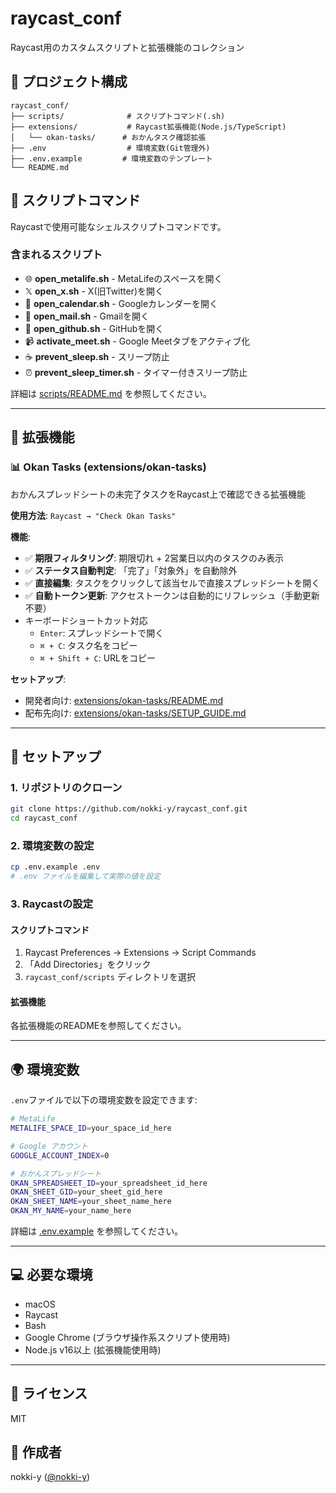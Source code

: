 # raycast_conf

Raycast用のカスタムスクリプトと拡張機能のコレクション

## 📁 プロジェクト構成

```
raycast_conf/
├── scripts/              # スクリプトコマンド(.sh)
├── extensions/           # Raycast拡張機能(Node.js/TypeScript)
│   └── okan-tasks/      # おかんタスク確認拡張
├── .env                  # 環境変数(Git管理外)
├── .env.example         # 環境変数のテンプレート
└── README.md
```

## 🚀 スクリプトコマンド

Raycastで使用可能なシェルスクリプトコマンドです。

### 含まれるスクリプト

- 🌐 **open_metalife.sh** - MetaLifeのスペースを開く
- 𝕏 **open_x.sh** - X(旧Twitter)を開く
- 📅 **open_calendar.sh** - Googleカレンダーを開く
- 📧 **open_mail.sh** - Gmailを開く
- 🐙 **open_github.sh** - GitHubを開く
- 📹 **activate_meet.sh** - Google Meetタブをアクティブ化
- ☕ **prevent_sleep.sh** - スリープ防止
- ⏰ **prevent_sleep_timer.sh** - タイマー付きスリープ防止

詳細は [scripts/README.md](scripts/README.md) を参照してください。

---

## 🔧 拡張機能

### 📊 Okan Tasks (extensions/okan-tasks)

おかんスプレッドシートの未完了タスクをRaycast上で確認できる拡張機能

**使用方法**: `Raycast → "Check Okan Tasks"`

**機能**:
- ✅ **期限フィルタリング**: 期限切れ + 2営業日以内のタスクのみ表示
- ✅ **ステータス自動判定**: 「完了」「対象外」を自動除外
- ✅ **直接編集**: タスクをクリックして該当セルで直接スプレッドシートを開く
- ✅ **自動トークン更新**: アクセストークンは自動的にリフレッシュ（手動更新不要）
- キーボードショートカット対応
  - `Enter`: スプレッドシートで開く
  - `⌘ + C`: タスク名をコピー
  - `⌘ + Shift + C`: URLをコピー

**セットアップ**:
- 開発者向け: [extensions/okan-tasks/README.md](extensions/okan-tasks/README.md)
- 配布先向け: [extensions/okan-tasks/SETUP_GUIDE.md](extensions/okan-tasks/SETUP_GUIDE.md)

---

## 📝 セットアップ

### 1. リポジトリのクローン
```bash
git clone https://github.com/nokki-y/raycast_conf.git
cd raycast_conf
```

### 2. 環境変数の設定
```bash
cp .env.example .env
# .env ファイルを編集して実際の値を設定
```

### 3. Raycastの設定

#### スクリプトコマンド
1. Raycast Preferences → Extensions → Script Commands
2. 「Add Directories」をクリック
3. `raycast_conf/scripts` ディレクトリを選択

#### 拡張機能
各拡張機能のREADMEを参照してください。

---

## 🌍 環境変数

`.env`ファイルで以下の環境変数を設定できます:

```bash
# MetaLife
METALIFE_SPACE_ID=your_space_id_here

# Google アカウント
GOOGLE_ACCOUNT_INDEX=0

# おかんスプレッドシート
OKAN_SPREADSHEET_ID=your_spreadsheet_id_here
OKAN_SHEET_GID=your_sheet_gid_here
OKAN_SHEET_NAME=your_sheet_name_here
OKAN_MY_NAME=your_name_here
```

詳細は [.env.example](.env.example) を参照してください。

---

## 💻 必要な環境

- macOS
- Raycast
- Bash
- Google Chrome (ブラウザ操作系スクリプト使用時)
- Node.js v16以上 (拡張機能使用時)

---

## 📄 ライセンス

MIT

## 👤 作成者

nokki-y ([@nokki-y](https://github.com/nokki-y))
